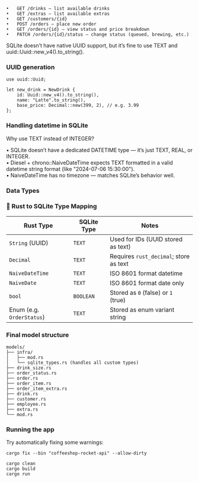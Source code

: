 ```
•	GET /drinks — list available drinks
•	GET /extras — list available extras
•	GET /customers/{id}
•	POST /orders — place new order
•	GET /orders/{id} — view status and price breakdown
•	PATCH /orders/{id}/status — change status (queued, brewing, etc.)
```

SQLite doesn’t have native UUID support, but it’s fine to use TEXT and uuid::Uuid::new_v4().to_string().

### UUID generation

```
use uuid::Uuid;

let new_drink = NewDrink {
    id: Uuid::new_v4().to_string(),
    name: "Latte".to_string(),
    base_price: Decimal::new(399, 2), // e.g. 3.99
};
```

### Handling datetime in SQLite

Why use TEXT instead of INTEGER?

•	SQLite doesn’t have a dedicated DATETIME type — it’s just TEXT, REAL, or INTEGER.<br>
•	Diesel + chrono::NaiveDateTime expects TEXT formatted in a valid datetime string format (like "2024-07-06 15:30:00").<br>
•	NaiveDateTime has no timezone — matches SQLite’s behavior well.

### Data Types

### 🧩 Rust to SQLite Type Mapping

| Rust Type             | SQLite Type | Notes                                  |
|-----------------------|-------------|----------------------------------------|
| `String` (UUID)       | `TEXT`      | Used for IDs (UUID stored as text)     |
| `Decimal`             | `TEXT`      | Requires `rust_decimal`; store as text |
| `NaiveDateTime`       | `TEXT`      | ISO 8601 format datetime                |
| `NaiveDate`           | `TEXT`      | ISO 8601 format date only              |
| `bool`                | `BOOLEAN`   | Stored as `0` (false) or `1` (true)    |
| Enum (e.g. `OrderStatus`) | `TEXT`  | Stored as enum variant string          |

### Final model structure

```
models/
├── infra/
│   ├── mod.rs
│   └── sqlite_types.rs (handles all custom types)
├── drink_size.rs
├── order_status.rs
├── order.rs
├── order_item.rs
├── order_item_extra.rs
├── drink.rs
├── customer.rs
├── employee.rs
├── extra.rs
└── mod.rs
```

### Running the app

Try automatically fixing some warnings:
```
cargo fix --bin "coffeeshop-rocket-api" --allow-dirty
```

```
cargo clean
cargo build
cargo run
```